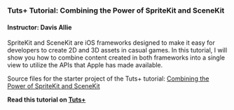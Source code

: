### Tuts+ Tutorial: Combining the Power of SpriteKit and SceneKit

#### Instructor: Davis Allie

SpriteKit and SceneKit are iOS frameworks designed to make it easy for developers to create 2D and 3D assets in casual games. In this tutorial, I will show you how to combine content created in both frameworks into a single view to utilize the APIs that Apple has made available.

Source files for the starter project of the Tuts+ tutorial: [Combining the Power of SpriteKit and SceneKit](http://code.tutsplus.com/tutorials/combining-the-power-of-spritekit-and-scenekit--cms-24049)

**Read this tutorial on [Tuts+](https://code.tutsplus.com)**
